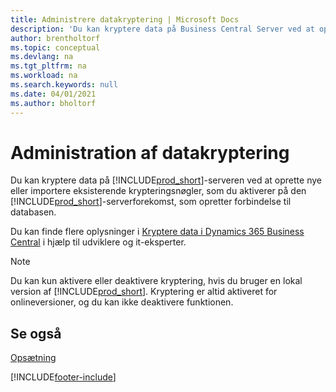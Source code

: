 ```yaml
---
title: Administrere datakryptering | Microsoft Docs
description: 'Du kan kryptere data på Business Central Server ved at oprette nye eller importere eksisterende krypteringsnøgler, som du aktiverer på serveren.'
author: brentholtorf
ms.topic: conceptual
ms.devlang: na
ms.tgt_pltfrm: na
ms.workload: na
ms.search.keywords: null
ms.date: 04/01/2021
ms.author: bholtorf
---
```

# <a name="managing-data-encryption"></a>Administration af datakryptering
Du kan kryptere data på [!INCLUDE[prod_short](includes/prod_short.md)]-serveren ved at oprette nye eller importere eksisterende krypteringsnøgler, som du aktiverer på den [!INCLUDE[prod_short](includes/prod_short.md)]-serverforekomst, som opretter forbindelse til databasen.

Du kan finde flere oplysninger i [Kryptere data i Dynamics 365 Business Central](/dynamics365/business-central/dev-itpro/developer/devenv-encrypting-data) i hjælp til udviklere og it-eksperter.

> [!Note]
> Du kan kun aktivere eller deaktivere kryptering, hvis du bruger en lokal version af [!INCLUDE[prod_short](includes/prod_short.md)]. Kryptering er altid aktiveret for onlineversioner, og du kan ikke deaktivere funktionen.

## <a name="see-also"></a>Se også
[Opsætning](admin-setup-and-administration.md)


[!INCLUDE[footer-include](includes/footer-banner.md)]
